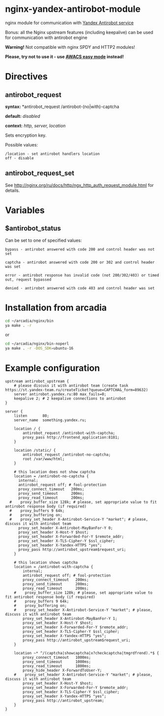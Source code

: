 nginx-yandex-antirobot-module
=============================

nginx module for communication with [Yandex Antirobot service](https://wiki.yandex-team.ru/jandekspoisk/sepe/antirobotonline/docs/service)

Bonus: all the Nginx upstream features (including keepalive) can be used for communication with antirobot engine

**Warning!** Not compatible with nginx SPDY and HTTP2 modules!

**Please, try not to use it - use [AWACS easy mode](https://wiki.yandex-team.ru/awacs/top-level-easy-mode/#antirobot) instead!**


Directives
==========

antirobot_request
-----------------
**syntax:** *antirobot_request /antirobot-(no|with)-captcha

**default:** *disabled*

**context:** *http, server, location*

Sets encryption key.

Possible values:

    /location - set antirobot handlers location
    off - disable

antirobot_request_set
---------------------

See http://nginx.org/ru/docs/http/ngx_http_auth_request_module.html for details.




Variables
=========

$antirobot_status
-----------------

Can be set to one of specified values:

    bypass - antirobot answered with code 200 and control header was not set

    captcha - antirobot answered with code 200 or 302 and control header was set

    error - antirobot response has invalid code (not 200/302/403) or timed out, request bypassed

    denied - antirobot answered with code 403 and control header was set


Installation from arcadia
============

```bash
cd ~/arcadia/nginx/bin
ya make . -r
```
or
```bash
cd ~/arcadia/nginx/bin-noperl
ya make . -r -DOS_SDK=ubuntu-16
```

Example configuration
=====================

    upstream antirobot_upstream {
        # please discuss it with antirobot team (create task https://st.yandex-team.ru/createTicket?queue=CAPTCHA&_form=89632)
        server antirobot.yandex.ru:80 max_fails=0;
        keepalive 2; # 2 keepalive connections to antirobot
    }

    server {
        listen       80;
        server_name  something.yandex.ru;

        location / {
            antirobot_request /antirobot-with-captcha;
            proxy_pass http://frontend_application:8181;
        }

        location /static/ {
            antirobot_request /antirobot-no-captcha;
            root /var/www/html;
        }

        # this location does not show captcha
        location = /antirobot-no-captcha {
          internal;
          antirobot_request off; # fool-protection
          proxy_connect_timeout   200ms;
          proxy_send_timeout      200ms;
          proxy_read_timeout      200ms;
      #    proxy_buffer_size 128k; # please, set appropriate value to fit antirobot response body (if required)
      #    proxy_buffers 9 64k;
      #    proxy_buffering on;
      #    proxy_set_header X-Antirobot-Service-Y "market"; # please, discuss it with antirobot team
          proxy_set_header X-Antirobot-MayBanFor-Y 0;
          proxy_set_header X-Host-Y $host;
          proxy_set_header X-Forwarded-For-Y $remote_addr;
          proxy_set_header X-TLS-Cipher-Y $ssl_cipher;
          proxy_set_header X-Yandex-HTTPS "yes";
          proxy_pass http://antirobot_upstream$request_uri;          
        }

        # this location shows captcha
        location = /antirobot-with-captcha {
            internal;
            antirobot_request off; # fool-protection
            proxy_connect_timeout   200ms;
            proxy_send_timeout      200ms;
            proxy_read_timeout      200ms;
        #    proxy_buffer_size 128k; # please, set appropriate value to fit antirobot response body (if required)
        #    proxy_buffers 9 64k;
        #    proxy_buffering on;
        #    proxy_set_header X-Antirobot-Service-Y "market"; # please, discuss it with antirobot team
            proxy_set_header X-Antirobot-MayBanFor-Y 1;
            proxy_set_header X-Host-Y $host;
            proxy_set_header X-Forwarded-For-Y $remote_addr;
            proxy_set_header X-TLS-Cipher-Y $ssl_cipher;
            proxy_set_header X-Yandex-HTTPS "yes";
            proxy_pass http://antirobot_upstream$request_uri;
        }

        location ~* ^/(captcha|showcaptcha|x?checkcaptcha|tmgrdfrend).*$ {
            proxy_connect_timeout   1000ms;
            proxy_send_timeout      1000ms;
            proxy_read_timeout      1000ms;
            proxy_hide_header X-ForwardToUser-Y;
        #    proxy_set_header X-Antirobot-Service-Y "market"; # please, discuss it with antirobot team
            proxy_set_header X-Host-Y $host;
            proxy_set_header X-Forwarded-For-Y $remote_addr;
            proxy_set_header X-TLS-Cipher-Y $ssl_cipher;
            proxy_set_header X-Yandex-HTTPS "yes";
            proxy_pass http://antirobot_upstream;
        }
    }

